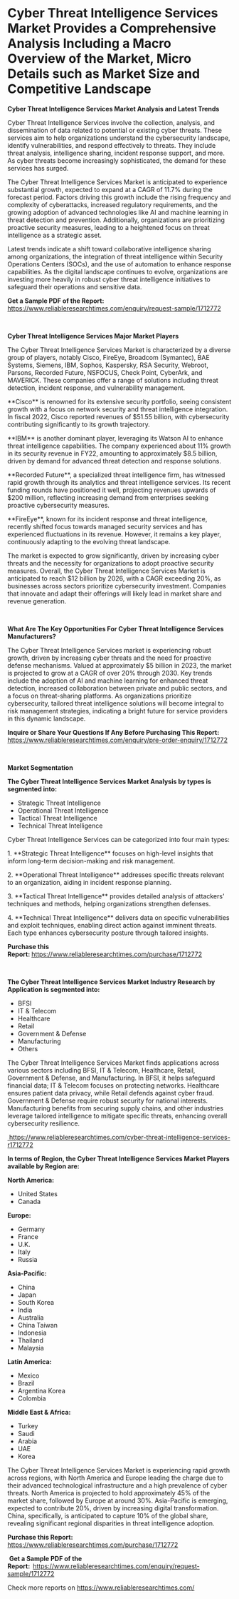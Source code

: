 <p><h1>Cyber Threat Intelligence Services Market Provides a Comprehensive Analysis Including a Macro Overview of the Market, Micro Details such as Market Size and Competitive Landscape</h1></p><p><strong>Cyber Threat Intelligence Services Market Analysis and Latest Trends</strong></p>
<p><p>Cyber Threat Intelligence Services involve the collection, analysis, and dissemination of data related to potential or existing cyber threats. These services aim to help organizations understand the cybersecurity landscape, identify vulnerabilities, and respond effectively to threats. They include threat analysis, intelligence sharing, incident response support, and more. As cyber threats become increasingly sophisticated, the demand for these services has surged.</p><p>The Cyber Threat Intelligence Services Market is anticipated to experience substantial growth, expected to expand at a CAGR of 11.7% during the forecast period. Factors driving this growth include the rising frequency and complexity of cyberattacks, increased regulatory requirements, and the growing adoption of advanced technologies like AI and machine learning in threat detection and prevention. Additionally, organizations are prioritizing proactive security measures, leading to a heightened focus on threat intelligence as a strategic asset. </p><p>Latest trends indicate a shift toward collaborative intelligence sharing among organizations, the integration of threat intelligence within Security Operations Centers (SOCs), and the use of automation to enhance response capabilities. As the digital landscape continues to evolve, organizations are investing more heavily in robust cyber threat intelligence initiatives to safeguard their operations and sensitive data.</p></p>
<p><strong>Get a Sample PDF of the Report:&nbsp;</strong> <a href="https://www.reliableresearchtimes.com/enquiry/request-sample/1712772?utm_campaign=2230&utm_medium=2&utm_source=Github&utm_content=ia&utm_term=28032025&utm_id=cyber-threat-intelligence-services">https://www.reliableresearchtimes.com/enquiry/request-sample/1712772</a></p>
<p>&nbsp;</p>
<p><strong>Cyber Threat Intelligence Services Major Market Players</strong></p>
<p><p>The Cyber Threat Intelligence Services Market is characterized by a diverse group of players, notably Cisco, FireEye, Broadcom (Symantec), BAE Systems, Siemens, IBM, Sophos, Kaspersky, RSA Security, Webroot, Parsons, Recorded Future, NSFOCUS, Check Point, CyberArk, and MAVERICK. These companies offer a range of solutions including threat detection, incident response, and vulnerability management.</p><p>**Cisco** is renowned for its extensive security portfolio, seeing consistent growth with a focus on network security and threat intelligence integration. In fiscal 2022, Cisco reported revenues of $51.55 billion, with cybersecurity contributing significantly to its growth trajectory.</p><p>**IBM** is another dominant player, leveraging its Watson AI to enhance threat intelligence capabilities. The company experienced about 11% growth in its security revenue in FY22, amounting to approximately $8.5 billion, driven by demand for advanced threat detection and response solutions.</p><p>**Recorded Future**, a specialized threat intelligence firm, has witnessed rapid growth through its analytics and threat intelligence services. Its recent funding rounds have positioned it well, projecting revenues upwards of $200 million, reflecting increasing demand from enterprises seeking proactive cybersecurity measures.</p><p>**FireEye**, known for its incident response and threat intelligence, recently shifted focus towards managed security services and has experienced fluctuations in its revenue. However, it remains a key player, continuously adapting to the evolving threat landscape.</p><p>The market is expected to grow significantly, driven by increasing cyber threats and the necessity for organizations to adopt proactive security measures. Overall, the Cyber Threat Intelligence Services Market is anticipated to reach $12 billion by 2026, with a CAGR exceeding 20%, as businesses across sectors prioritize cybersecurity investment. Companies that innovate and adapt their offerings will likely lead in market share and revenue generation.</p></p>
<p>&nbsp;</p>
<p><strong>What Are The Key Opportunities For Cyber Threat Intelligence Services Manufacturers?</strong></p>
<p><p>The Cyber Threat Intelligence Services market is experiencing robust growth, driven by increasing cyber threats and the need for proactive defense mechanisms. Valued at approximately $5 billion in 2023, the market is projected to grow at a CAGR of over 20% through 2030. Key trends include the adoption of AI and machine learning for enhanced threat detection, increased collaboration between private and public sectors, and a focus on threat-sharing platforms. As organizations prioritize cybersecurity, tailored threat intelligence solutions will become integral to risk management strategies, indicating a bright future for service providers in this dynamic landscape.</p></p>
<p><strong>Inquire or Share Your Questions If Any Before Purchasing This Report:</strong> <a href="https://www.reliableresearchtimes.com/enquiry/pre-order-enquiry/1712772?utm_campaign=2230&utm_medium=2&utm_source=Github&utm_content=ia&utm_term=28032025&utm_id=cyber-threat-intelligence-services">https://www.reliableresearchtimes.com/enquiry/pre-order-enquiry/1712772</a></p>
<p>&nbsp;</p>
<p><strong>Market Segmentation</strong></p>
<p><strong>The Cyber Threat Intelligence Services Market Analysis by types is segmented into:</strong></p>
<p><ul><li>Strategic Threat Intelligence</li><li>Operational Threat Intelligence</li><li>Tactical Threat Intelligence</li><li>Technical Threat Intelligence</li></ul></p>
<p><p>Cyber Threat Intelligence Services can be categorized into four main types: </p><p>1. **Strategic Threat Intelligence** focuses on high-level insights that inform long-term decision-making and risk management.  </p><p>2. **Operational Threat Intelligence** addresses specific threats relevant to an organization, aiding in incident response planning.  </p><p>3. **Tactical Threat Intelligence** provides detailed analysis of attackers' techniques and methods, helping organizations strengthen defenses.  </p><p>4. **Technical Threat Intelligence** delivers data on specific vulnerabilities and exploit techniques, enabling direct action against imminent threats. Each type enhances cybersecurity posture through tailored insights.</p></p>
<p><strong>Purchase this Report:&nbsp;</strong><a href="https://www.reliableresearchtimes.com/purchase/1712772?utm_campaign=2230&utm_medium=2&utm_source=Github&utm_content=ia&utm_term=28032025&utm_id=cyber-threat-intelligence-services">https://www.reliableresearchtimes.com/purchase/1712772</a></p>
<p>&nbsp;</p>
<p><strong>The Cyber Threat Intelligence Services Market Industry Research by Application is segmented into:</strong></p>
<p><ul><li>BFSI</li><li>IT & Telecom</li><li>Healthcare</li><li>Retail</li><li>Government & Defense</li><li>Manufacturing</li><li>Others</li></ul></p>
<p><p>The Cyber Threat Intelligence Services Market finds applications across various sectors including BFSI, IT & Telecom, Healthcare, Retail, Government & Defense, and Manufacturing. In BFSI, it helps safeguard financial data; IT & Telecom focuses on protecting networks. Healthcare ensures patient data privacy, while Retail defends against cyber fraud. Government & Defense require robust security for national interests. Manufacturing benefits from securing supply chains, and other industries leverage tailored intelligence to mitigate specific threats, enhancing overall cybersecurity resilience.</p></p>
<p><a href="https://www.reliableresearchtimes.com/cyber-threat-intelligence-services-r1712772?utm_campaign=2230&utm_medium=2&utm_source=Github&utm_content=ia&utm_term=28032025&utm_id=cyber-threat-intelligence-services">&nbsp;https://www.reliableresearchtimes.com/cyber-threat-intelligence-services-r1712772</a></p>
<p><strong>In terms of Region, the Cyber Threat Intelligence Services Market Players available by Region are:</strong></p>
<p>
    <p> <strong> North America: </strong>
        <ul>
            <li>United States</li>
            <li>Canada</li>
        </ul>
        </p> 
    <p> <strong> Europe: </strong>
        <ul>
            <li>Germany</li>
            <li>France</li>
            <li>U.K.</li>
            <li>Italy</li>
            <li>Russia</li>
        </ul>
        </p> 
    <p> <strong> Asia-Pacific: </strong>
        <ul>
            <li>China</li>
            <li>Japan</li>
            <li>South Korea</li>
            <li>India</li>
            <li>Australia</li>
            <li>China Taiwan</li>
            <li>Indonesia</li>
            <li>Thailand</li>
            <li>Malaysia</li>
        </ul>
        </p> 
    <p> <strong> Latin America: </strong>
        <ul>
            <li>Mexico</li>
            <li>Brazil</li>
            <li>Argentina Korea</li>
            <li>Colombia</li>
        </ul>
        </p> 
    <p> <strong> Middle East & Africa: </strong>
        <ul>
            <li>Turkey</li>
            <li>Saudi</li>
            <li>Arabia</li>
            <li>UAE</li>
            <li>Korea</li>
        </ul>
    </p>
    </p>
<p><p>The Cyber Threat Intelligence Services Market is experiencing rapid growth across regions, with North America and Europe leading the charge due to their advanced technological infrastructure and a high prevalence of cyber threats. North America is projected to hold approximately 45% of the market share, followed by Europe at around 30%. Asia-Pacific is emerging, expected to contribute 20%, driven by increasing digital transformation. China, specifically, is anticipated to capture 10% of the global share, revealing significant regional disparities in threat intelligence adoption.</p></p>
<p><strong>Purchase this Report: </strong><a href="https://www.reliableresearchtimes.com/purchase/1712772?utm_campaign=2230&utm_medium=2&utm_source=Github&utm_content=ia&utm_term=28032025&utm_id=cyber-threat-intelligence-services">https://www.reliableresearchtimes.com/purchase/1712772</a></p>
<p>&nbsp;<strong>Get a Sample PDF of the Report:&nbsp;&nbsp;</strong><a href="https://www.reliableresearchtimes.com/enquiry/request-sample/1712772?utm_campaign=2230&utm_medium=2&utm_source=Github&utm_content=ia&utm_term=28032025&utm_id=cyber-threat-intelligence-services">https://www.reliableresearchtimes.com/enquiry/request-sample/1712772</a></p>
<p><strong></strong></p>
<p>Check more reports on <a href="https://www.reliableresearchtimes.com/?utm_campaign=2230&utm_medium=2&utm_source=Github&utm_content=ia&utm_term=28032025&utm_id=cyber-threat-intelligence-services">https://www.reliableresearchtimes.com/</a></p>
